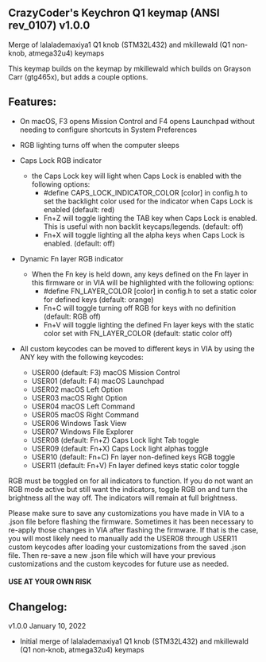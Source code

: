 ## CrazyCoder's Keychron Q1 keymap (ANSI rev_0107) v1.0.0

Merge of lalalademaxiya1 Q1 knob (STM32L432) and mkillewald (Q1 non-knob, atmega32u4) keymaps

This keymap builds on the keymap by mkillewald which builds on Grayson Carr (gtg465x), but adds a couple options.

## Features:
- On macOS, F3 opens Mission Control and F4 opens Launchpad without needing to configure shortcuts in System Preferences
- RGB lighting turns off when the computer sleeps
- Caps Lock RGB indicator
    - the Caps Lock key will light when Caps Lock is enabled with the following options:
        - #define CAPS_LOCK_INDICATOR_COLOR [color] in config.h to set the backlight color used for the indicator when Caps Lock is enabled (default: red)
        - Fn+Z will toggle lighting the TAB key when Caps Lock is enabled. This is useful with non backlit keycaps/legends. (default: off)
        - Fn+X will toggle lighting all the alpha keys when Caps Lock is enabled. (default: off)

- Dynamic Fn layer RGB indicator
    - When the Fn key is held down, any keys defined on the Fn layer in this firmware or in VIA will be highlighted with the following options:
        - #define FN_LAYER_COLOR [color] in config.h to set a static color for defined keys (default: orange)
        - Fn+C will toggle turning off RGB for keys with no definition (default: RGB off)
        - Fn+V will toggle lighting the defined Fn layer keys with the static color set with FN_LAYER_COLOR (default: static color off)

- All custom keycodes can be moved to different keys in VIA by using the ANY key with the following keycodes:
    - USER00 (default: F3) macOS Mission Control
    - USER01 (default: F4) macOS Launchpad
    - USER02 macOS Left Option
    - USER03 macOS Right Option
    - USER04 macOS Left Command
    - USER05 macOS Right Command
    - USER06 Windows Task View
    - USER07 Windows File Explorer
    - USER08 (default: Fn+Z) Caps Lock light Tab toggle
    - USER09 (default: Fn+X) Caps Lock light alphas toggle
    - USER10 (default: Fn+C) Fn layer non-defined keys RGB toggle
    - USER11 (default: Fn+V) Fn layer defined keys static color toggle

RGB must be toggled on for all indicators to function. If you do not want an RGB mode active but still want the indicators, toggle RGB on and turn the brightness all the way off. The indicators will remain at full brightness.

Please make sure to save any customizations you have made in VIA to a .json file before flashing the firmware. Sometimes it has been necessary to re-apply those changes in VIA after flashing the firmware. If that is the case, you will most likely need to manually add the USER08 through USER11 custom keycodes after loading your customizations from the saved .json file. Then re-save a new .json file which will have your previous customizations and the custom keycodes for future use as needed.
    
#### USE AT YOUR OWN RISK

## Changelog:

v1.0.0  January 10, 2022
- Initial merge of lalalademaxiya1 Q1 knob (STM32L432) and mkillewald (Q1 non-knob, atmega32u4) keymaps

